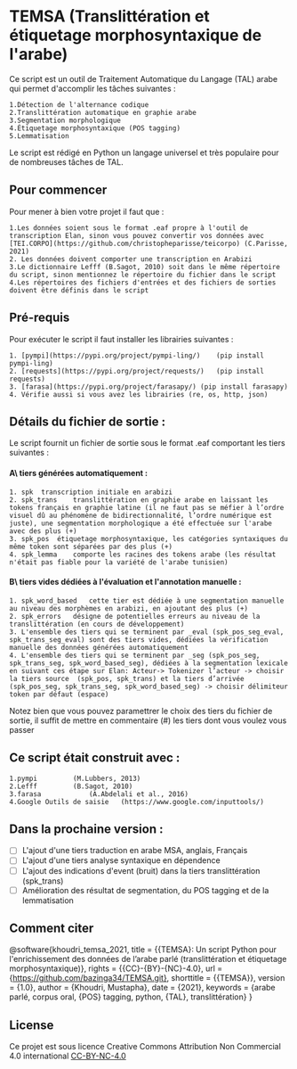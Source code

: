 # TEMSA (Translittération et étiquetage morphosyntaxique de l'arabe)

Ce script est un outil de Traitement Automatique du Langage (TAL) arabe qui permet d'accomplir les tâches suivantes :

    1.Détection de l'alternance codique 
    2.Translittération automatique en graphie arabe
    3.Segmentation morphologique
    4.Étiquetage morphosyntaxique (POS tagging)
    5.Lemmatisation 
   
Le script est rédigé en Python un langage universel et très populaire pour de nombreuses tâches de TAL.

## Pour commencer

Pour mener à bien votre projet il faut que :

    1.Les données soient sous le format .eaf propre à l'outil de transcription Elan, sinon vous pouvez convertir vos données avec [TEI.CORPO](https://github.com/christopheparisse/teicorpo) (C.Parisse, 2021)
    2. Les données doivent comporter une transcription en Arabizi
    3.Le dictionnaire Lefff (B.Sagot, 2010) soit dans le même répertoire du script, sinon mentionnez le répertoire du fichier dans le script
    4.Les répertoires des fichiers d'entrées et des fichiers de sorties doivent être définis dans le script  

## Pré-requis

Pour exécuter le script il faut installer les librairies suivantes :

    1. [pympi](https://pypi.org/project/pympi-ling/)	(pip install pympi-ling)
    2. [requests](https://pypi.org/project/requests/)	(pip install requests)
    3. [farasa](https://pypi.org/project/farasapy/)	(pip install farasapy)
    4. Vérifie aussi si vous avez les librairies (re, os, http, json)

## Détails du fichier de sortie : 

Le script fournit un fichier de sortie sous le format .eaf comportant les tiers suivantes :

#### A\ tiers générées automatiquement :

    1. spk	transcription initiale en arabizi
    2. spk_trans	translittération en graphie arabe en laissant les tokens français en graphie latine (il ne faut pas se méfier à l’ordre visuel dû au phénomène de bidirectionnalité, l’ordre numérique est juste), une segmentation morphologique a été effectuée sur l'arabe avec des plus (+)
    3. spk_pos	étiquetage morphosyntaxique, les catégories syntaxiques du même token sont séparées par des plus (+)
    4. spk_lemma	comporte les racines des tokens arabe (les résultat n'était pas fiable pour la variété de l'arabe tunisien)

#### B\ tiers vides dédiées à l'évaluation et l'annotation manuelle :

    1. spk_word_based	cette tier est dédiée à une segmentation manuelle au niveau des morphèmes en arabizi, en ajoutant des plus (+)
    2. spk_errors	désigne de potentielles erreurs au niveau de la translittération (en cours de développement)
    3. L'ensemble des tiers qui se terminent par _eval (spk_pos_seg_eval, spk_trans_seg_eval) sont des tiers vides, dédiées la vérification manuelle des données générées automatiquement
    4. L'ensemble des tiers qui se terminent par _seg (spk_pos_seg, spk_trans_seg, spk_word_based_seg), dédiées à la segmentation lexicale en suivant ces étape sur Elan: Acteur-> Tokenizer l’acteur -> choisir la tiers source  (spk_pos, spk_trans) et la tiers d’arrivée (spk_pos_seg, spk_trans_seg, spk_word_based_seg) -> choisir délimiteur token par défaut (espace)

Notez bien que vous pouvez paramettrer le choix des tiers du fichier de sortie, il suffit de mettre en commentaire (#) les tiers dont vous voulez vous passer 

## Ce script était construit avec :

    1.pympi			(M.Lubbers, 2013)
    2.Lefff			(B.Sagot, 2010)
    3.farasa			(A.Abdelali et al., 2016)
    4.Google Outils de saisie	(https://www.google.com/inputtools/)

## Dans la prochaine version :

- [ ] L'ajout d'une tiers traduction en arabe MSA, anglais, Français
- [ ] L'ajout d'une tiers analyse syntaxique en dépendence
- [ ] L'ajout des indications d'event (bruit) dans la tiers translittération (spk_trans)
- [ ] Amélioration des résultat de segmentation, du POS tagging et de la lemmatisation

## Comment citer

@software{khoudri_temsa_2021,
	title = {{TEMSA}: Un script Python pour l'enrichissement des données de l’arabe parlé (translittération et étiquetage morphosyntaxique)},
	rights = {{CC}-{BY}-{NC}-4.0},
	url = {https://github.com/bazinga34/TEMSA.git},
	shorttitle = {{TEMSA}},
	version = {1.0},
	author = {Khoudri, Mustapha},
	date = {2021},
	keywords = {arabe parlé, corpus oral, {POS} tagging, python, {TAL}, translittération}
}

## License

Ce projet est sous licence Creative Commons Attribution Non Commercial 4.0 international [CC-BY-NC-4.0](https://spdx.org/licenses/CC-BY-NC-4.0.html)
